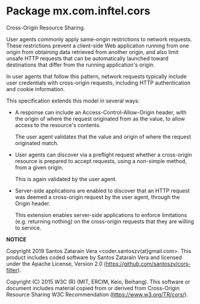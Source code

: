 # Package mx.com.inftel.cors

Cross-Origin Resource Sharing.

User agents commonly apply same-origin restrictions to network requests. These
restrictions prevent a client-side Web application running from one origin from
obtaining data retrieved from another origin, and also limit unsafe HTTP
requests that can be automatically launched toward destinations that differ
from the running application's origin.

In user agents that follow this pattern, network requests typically include
user credentials with cross-origin requests, including HTTP authentication and
cookie information.

This specification extends this model in several ways:

- A response can include an Access-Control-Allow-Origin header, with the origin
  of where the request originated from as the value, to allow access to the
  resource's contents.

  The user agent validates that the value and origin of where the request
  originated match.

- User agents can discover via a preflight request whether a cross-origin
  resource is prepared to accept requests, using a non-simple method, from a
  given origin.

  This is again validated by the user agent.

- Server-side applications are enabled to discover that an HTTP request was
  deemed a cross-origin request by the user agent, through the Origin header.

  This extension enables server-side applications to enforce limitations (e.g.
  returning nothing) on the cross-origin requests that they are willing to
  service.

**NOTICE**

Copyright 2019 Santos Zatarain Vera &lt;coder.santoszv(at)gmail.com&gt;. This
product includes coded software by Santos Zatarain Vera and licensed under the
Apache License, Version 2.0 (https://github.com/santoszv/cors-filter).

Copyright (C) 2015 W3C (R) (MIT, ERCIM, Keio, Beihang). This software or
document includes material copied from or derived from Cross-Origin
Resource Sharing W3C Recommendation (https://www.w3.org/TR/cors/).
